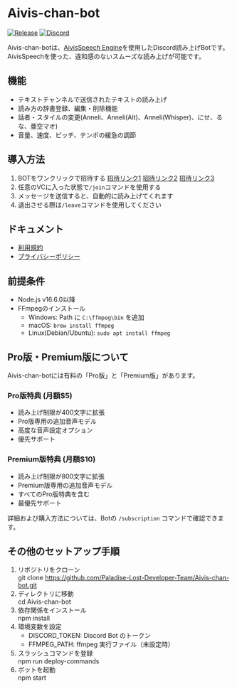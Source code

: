 # Aivis-chan-bot

[![Release](https://img.shields.io/github/release/Paladise-Lost-Developer-Team/Aivis-chan-bot?include_prereleases=&sort=semver&color=blue)](https://github.com/Paladise-Lost-Developer-Team/Aivis-chan-bot/releases/)
[![Discord](https://discord.com/api/guilds/1337303326332813334/widget.png)](https://discord.gg/MPx2ny8HXT)

Aivis-chan-botは、[AivisSpeech Engine](https://github.com/Aivis-Project/AivisSpeech-Engine)を使用したDiscord読み上げBotです。\
AivisSpeechを使った、違和感のないスムーズな読み上げが可能です。

## 機能

- テキストチャンネルで送信されたテキストの読み上げ
- 読み方の辞書登録、編集・削除機能
- 話者・スタイルの変更(Anneli、Anneli(Alt)、Anneli(Whisper)、にせ、るな、亜空マオ)
- 音量、速度、ピッチ、テンポの緩急の調節

## 導入方法

1. BOTをワンクリックで招待する  [招待リンク1](https://discord.com/oauth2/authorize?client_id=1333819940645638154) [招待リンク2](https://discord.com/oauth2/authorize?client_id=1334732369831268352) [招待リンク3](https://discord.com/oauth2/authorize?client_id=1334734681656262770)
2. 任意のVCに入った状態で`/join`コマンドを使用する
3. メッセージを送信すると、自動的に読み上げてくれます
4. 退出させる際は`/leave`コマンドを使用してください

## ドキュメント

- [利用規約](https://paladise-lost-developer-team.github.io/Aivis-chan-bot/Term-of-Service/)
- [プライバシーポリシー](https://paladise-lost-developer-team.github.io/Aivis-chan-bot/Privacy-Policy/)

## 前提条件

- Node.js v16.6.0以降
- FFmpegのインストール
  - Windows: Path に `C:\ffmpeg\bin` を追加
  - macOS: `brew install ffmpeg`
  - Linux(Debian/Ubuntu): `sudo apt install ffmpeg`

## Pro版・Premium版について

Aivis-chan-botには有料の「Pro版」と「Premium版」があります。

### Pro版特典 (月額$5)

- 読み上げ制限が400文字に拡張
- Pro版専用の追加音声モデル
- 高度な音声設定オプション
- 優先サポート

### Premium版特典 (月額$10)

- 読み上げ制限が800文字に拡張
- Premium版専用の追加音声モデル
- すべてのPro版特典を含む
- 最優先サポート

詳細および購入方法については、Botの `/subscription` コマンドで確認できます。

## その他のセットアップ手順

1. リポジトリをクローン  
   git clone <https://github.com/Paladise-Lost-Developer-Team/Aivis-chan-bot.git>  
2. ディレクトリに移動  
   cd Aivis-chan-bot  
3. 依存関係をインストール  
   npm install  
4. 環境変数を設定  
   - DISCORD_TOKEN: Discord Bot のトークン  
   - FFMPEG_PATH: ffmpeg 実行ファイル（未設定時）  
5. スラッシュコマンドを登録  
   npm run deploy-commands  
6. ボットを起動  
   npm start  
